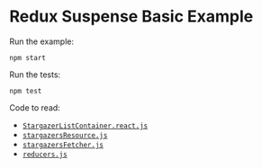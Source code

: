 # Redux Suspense Basic Example

Run the example:

    npm start

Run the tests:

    npm test

Code to read:

 * [`StargazerListContainer.react.js`](./modules/StargazerListContainer.react.js)
 * [`stargazersResource.js`](./modules/stargazersResource.js)
 * [`stargazersFetcher.js`](./modules/stargazersFetcher.js)
 * [`reducers.js`](./modules/reducers.js)
